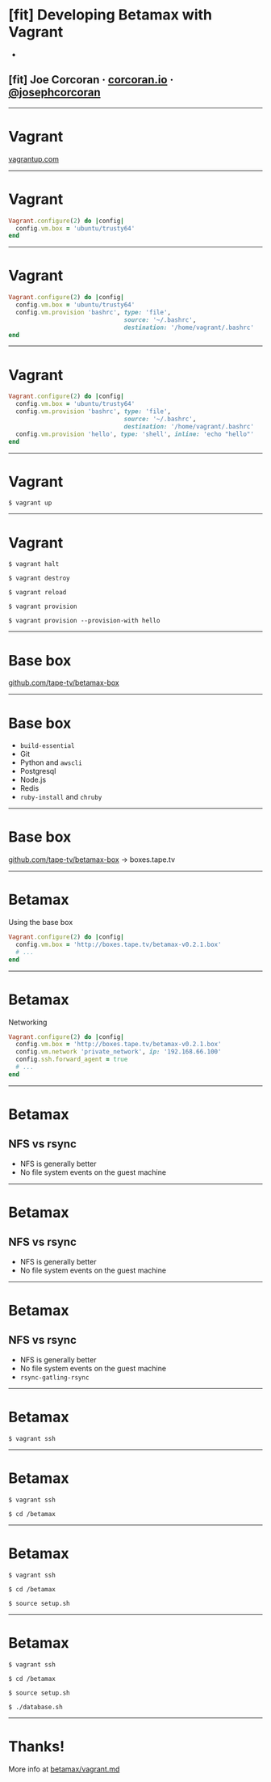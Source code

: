 # [fit] Developing Betamax with Vagrant

-

## [fit] Joe Corcoran · [corcoran.io](http://corcoran.io) · [@josephcorcoran](http://twitter.com/josephcorcoran)

---

# Vagrant

[vagrantup.com](https://www.vagrantup.com/)

---

# Vagrant

```ruby
Vagrant.configure(2) do |config|
  config.vm.box = 'ubuntu/trusty64'
end
```

---

# Vagrant

```ruby
Vagrant.configure(2) do |config|
  config.vm.box = 'ubuntu/trusty64'
  config.vm.provision 'bashrc', type: 'file',
                                source: '~/.bashrc',
                                destination: '/home/vagrant/.bashrc'
end
```

---

# Vagrant

```ruby
Vagrant.configure(2) do |config|
  config.vm.box = 'ubuntu/trusty64'
  config.vm.provision 'bashrc', type: 'file',
                                source: '~/.bashrc',
                                destination: '/home/vagrant/.bashrc'
  config.vm.provision 'hello', type: 'shell', inline: 'echo "hello"'
end
```

---

# Vagrant

```
$ vagrant up
```

---

# Vagrant

```
$ vagrant halt
```

```
$ vagrant destroy
```

```
$ vagrant reload
```

```
$ vagrant provision
```

```
$ vagrant provision --provision-with hello
```

---

# Base box

[github.com/tape-tv/betamax-box](https://github.com/tape-tv/betamax-box)

---

# Base box

* `build-essential`
* Git
* Python and `awscli`
* Postgresql
* Node.js
* Redis
* `ruby-install` and `chruby`

---

# Base box

[github.com/tape-tv/betamax-box](https://github.com/tape-tv/betamax-box) -> boxes.tape.tv

---

# Betamax

Using the base box

```ruby
Vagrant.configure(2) do |config|
  config.vm.box = 'http://boxes.tape.tv/betamax-v0.2.1.box'
  # ...
end
```

---

# Betamax

Networking

```ruby
Vagrant.configure(2) do |config|
  config.vm.box = 'http://boxes.tape.tv/betamax-v0.2.1.box'
  config.vm.network 'private_network', ip: '192.168.66.100'
  config.ssh.forward_agent = true
  # ...
end
```

---

# Betamax

## NFS vs rsync

* NFS is generally better
* No file system events on the guest machine

---

# Betamax

## NFS vs rsync

* NFS is generally better
* No file system events on the guest machine

---

# Betamax

## NFS vs rsync

* NFS is generally better
* No file system events on the guest machine
* `rsync-gatling-rsync`

---

# Betamax

```
$ vagrant ssh
```

---

# Betamax

```
$ vagrant ssh
```

```
$ cd /betamax
```

---

# Betamax

```
$ vagrant ssh
```

```
$ cd /betamax
```

```
$ source setup.sh
```

---

# Betamax

```
$ vagrant ssh
```

```
$ cd /betamax
```

```
$ source setup.sh
```

```
$ ./database.sh
```

---

# Thanks!

More info at [betamax/vagrant.md](https://github.com/tape-tv/betamax/blob/master/vagrant.md)

